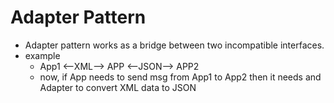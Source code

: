 # Adapter Pattern

* Adapter pattern works as a bridge between two incompatible interfaces.
* example
  * App1 <--XML--> APP <--JSON--> APP2
  * now, if App needs to send msg from App1 to App2 then it needs and Adapter to convert XML data to JSON
